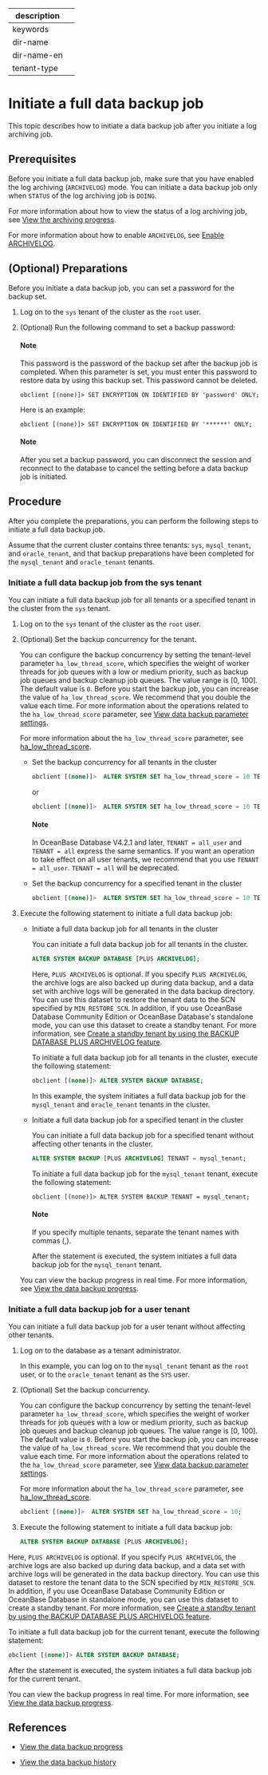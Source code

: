 |description||
|---|---|
|keywords||
|dir-name||
|dir-name-en||
|tenant-type||

# Initiate a full data backup job

This topic describes how to initiate a data backup job after you initiate a log archiving job.

## Prerequisites

Before you initiate a full data backup job, make sure that you have enabled the log archiving (`ARCHIVELOG`) mode. You can initiate a data backup job only when `STATUS` of the log archiving job is `DOING`.

   For more information about how to view the status of a log archiving job, see [View the archiving progress](../300.log-archive/600.view-log-archive-progress.md).

   For more information about how to enable `ARCHIVELOG`, see [Enable ARCHIVELOG](../300.log-archive/300.open-the-log-archive-mode.md).

## (Optional) Preparations

Before you initiate a data backup job, you can set a password for the backup set.

1. Log on to the `sys` tenant of the cluster as the `root` user.

2. (Optional) Run the following command to set a backup password:

   <main id="notice" type='explain'>
   <h4>Note</h4>
   <p>This password is the password of the backup set after the backup job is completed. When this parameter is set, you must enter this password to restore data by using this backup set. This password cannot be deleted. </p>
   </main>

   ```shell
   obclient [(none)]> SET ENCRYPTION ON IDENTIFIED BY 'password' ONLY;
   ```

   Here is an example:

   ```shell
   obclient [(none)]> SET ENCRYPTION ON IDENTIFIED BY '******' ONLY;
   ```

   <main id="notice" type='explain'>
   <h4>Note</h4>
   <p>After you set a backup password, you can disconnect the session and reconnect to the database to cancel the setting before a data backup job is initiated. </p>
   </main>

## Procedure

After you complete the preparations, you can perform the following steps to initiate a full data backup job.

Assume that the current cluster contains three tenants: `sys`, `mysql_tenant`, and `oracle_tenant`, and that backup preparations have been completed for the `mysql_tenant` and `oracle_tenant` tenants.

### Initiate a full data backup job from the sys tenant

You can initiate a full data backup job for all tenants or a specified tenant in the cluster from the `sys` tenant.

1. Log on to the `sys` tenant of the cluster as the `root` user.

2. (Optional) Set the backup concurrency for the tenant.

   You can configure the backup concurrency by setting the tenant-level parameter `ha_low_thread_score`, which specifies the weight of worker threads for job queues with a low or medium priority, such as backup job queues and backup cleanup job queues. The value range is [0, 100]. The default value is `0`. Before you start the backup job, you can increase the value of `ha_low_thread_score`. We recommend that you double the value each time. For more information about the operations related to the `ha_low_thread_score` parameter, see [View data backup parameter settings](700.parameters-of-data-backup.md).

   For more information about the `ha_low_thread_score` parameter, see [ha_low_thread_score](../../../700.reference/800.configuration-items-and-system-variables/100.system-configuration-items/400.tenant-level-configuration-items/4100.ha_high_thread_score.md).

   * Set the backup concurrency for all tenants in the cluster

      ```sql
      obclient [(none)]>  ALTER SYSTEM SET ha_low_thread_score = 10 TENANT = all_user;
      ```

      or

      ```sql
      obclient [(none)]>  ALTER SYSTEM SET ha_low_thread_score = 10 TENANT = all;
      ```

      <main id="notice" type='explain'>
      <h4>Note</h4>
      <p>In OceanBase Database V4.2.1 and later, <code>TENANT = all_user</code> and <code>TENANT = all</code> express the same semantics. If you want an operation to take effect on all user tenants, we recommend that you use <code>TENANT = all_user</code>. <code>TENANT = all</code> will be deprecated. </p>
      </main>

   * Set the backup concurrency for a specified tenant in the cluster

      ```sql
      obclient [(none)]>  ALTER SYSTEM SET ha_low_thread_score = 10 TENANT = mysql_tenant;
      ```

3. Execute the following statement to initiate a full data backup job:

   * Initiate a full data backup job for all tenants in the cluster

      You can initiate a full data backup job for all tenants in the cluster.

      ```sql
      ALTER SYSTEM BACKUP DATABASE [PLUS ARCHIVELOG];
      ```

     Here, `PLUS ARCHIVELOG` is optional. If you specify `PLUS ARCHIVELOG`, the archive logs are also backed up during data backup, and a data set with archive logs will be generated in the data backup directory. You can use this dataset to restore the tenant data to the SCN specified by `MIN_RESTORE_SCN`. In addition, if you use OceanBase Database Community Edition or OceanBase Database's standalone mode, you can use this dataset to create a standby tenant. For more information, see [Create a standby tenant by using the BACKUP DATABASE PLUS ARCHIVELOG feature](../../400.high-availability/300.physical-standby-database-disaster-recovery/200.create-a-standby-tenant/400.create-a-standby-tenant-by-backup-database-plus-archivelog.md).

      To initiate a full data backup job for all tenants in the cluster, execute the following statement:

      ```sql
      obclient [(none)]> ALTER SYSTEM BACKUP DATABASE;
      ```

      In this example, the system initiates a full data backup job for the `mysql_tenant` and `oracle_tenant` tenants in the cluster.

   * Initiate a full data backup job for a specified tenant in the cluster

      You can initiate a full data backup job for a specified tenant without affecting other tenants in the cluster.

      ```sql
      ALTER SYSTEM BACKUP [PLUS ARCHIVELOG] TENANT = mysql_tenant;
      ```

      To initiate a full data backup job for the `mysql_tenant` tenant, execute the following statement:

      ```shell
      obclient [(none)]> ALTER SYSTEM BACKUP TENANT = mysql_tenant;
      ```

      <main id="notice" type='explain'>
      <h4>Note</h4>
      <p>If you specify multiple tenants, separate the tenant names with commas (,). </p>
      </main>

      After the statement is executed, the system initiates a full data backup job for the `mysql_tenant` tenant.

   You can view the backup progress in real time. For more information, see [View the data backup progress](../400.data-backup/500.view-data-backup-progress.md).

### Initiate a full data backup job for a user tenant

You can initiate a full data backup job for a user tenant without affecting other tenants.

1. Log on to the database as a tenant administrator.

   In this example, you can log on to the `mysql_tenant` tenant as the `root` user, or to the `oracle_tenant` tenant as the `SYS` user.

2. (Optional) Set the backup concurrency.

   You can configure the backup concurrency by setting the tenant-level parameter `ha_low_thread_score`, which specifies the weight of worker threads for job queues with a low or medium priority, such as backup job queues and backup cleanup job queues. The value range is [0, 100]. The default value is `0`. Before you start the backup job, you can increase the value of `ha_low_thread_score`. We recommend that you double the value each time. For more information about the operations related to the `ha_low_thread_score` parameter, see [View data backup parameter settings](700.parameters-of-data-backup.md).

   For more information about the `ha_low_thread_score` parameter, see [ha_low_thread_score](../../../700.reference/800.configuration-items-and-system-variables/100.system-configuration-items/400.tenant-level-configuration-items/4300.ha_low_thread_score.md).

   ```sql
   obclient [(none)]>  ALTER SYSTEM SET ha_low_thread_score = 10;
   ```

3. Execute the following statement to initiate a full data backup job:



   ```sql
   ALTER SYSTEM BACKUP DATABASE [PLUS ARCHIVELOG];
   ```

  Here, `PLUS ARCHIVELOG` is optional. If you specify `PLUS ARCHIVELOG`, the archive logs are also backed up during data backup, and a data set with archive logs will be generated in the data backup directory. You can use this dataset to restore the tenant data to the SCN specified by `MIN_RESTORE_SCN`. In addition, if you use OceanBase Database Community Edition or OceanBase Database in standalone mode, you can use this dataset to create a standby tenant. For more information, see [Create a standby tenant by using the BACKUP DATABASE PLUS ARCHIVELOG feature](../../400.high-availability/300.physical-standby-database-disaster-recovery/200.create-a-standby-tenant/400.create-a-standby-tenant-by-backup-database-plus-archivelog.md).

   To initiate a full data backup job for the current tenant, execute the following statement:

   ```sql
   obclient [(none)]> ALTER SYSTEM BACKUP DATABASE;
   ```

   After the statement is executed, the system initiates a full data backup job for the current tenant.

   You can view the backup progress in real time. For more information, see [View the data backup progress](../400.data-backup/500.view-data-backup-progress.md).

## References

* [View the data backup progress](../400.data-backup/500.view-data-backup-progress.md)

* [View the data backup history](../400.data-backup/600.view-data-backup-history.md)